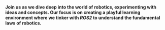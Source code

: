 <h4>Join us as we dive deep into the world of robotics, experimenting with ideas and concepts. Our focus is on creating a playful learning environment where we tinker with <i>ROS2</i> to understand the fundamental laws of robotics.</h4>
